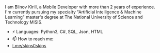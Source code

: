 
I am Blinov Kirill, a Mobile Developer with more than 2 years of experience.  I'm currently pursuing my specialty "Artificial Intelligence & Machine Learning" master's degree at The National University of Science and Technology MISIS.
- ⚡ Languages: Python3, C#, SQL, Json, HTML
- 📫 How to reach me: 
- [t.me/skips0skips](https://t.me/skips0skips)





